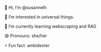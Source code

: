 👋 Hi, I’m @susannelh

👀 I’m interested in universal things. 

🌱 I’m currently learning webscraping and RAG

😄 Pronouns: she/her 

⚡ Fun fact: ambidexter 


<!---
susannelh/susannelh is a ✨ special ✨ repository because its `README.md` (this file) appears on your GitHub profile.
You can click the Preview link to take a look at your changes.
--->

